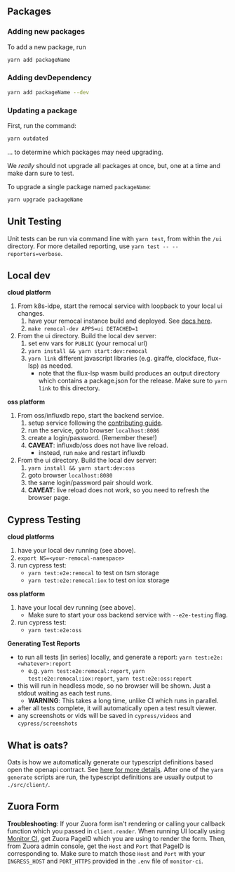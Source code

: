 ## Packages

### Adding new packages

To add a new package, run

```sh
yarn add packageName
```

### Adding devDependency

```sh
yarn add packageName --dev
```

### Updating a package

First, run the command:

```sh
yarn outdated
```

... to determine which packages may need upgrading.

We _really_ should not upgrade all packages at once, but, one at a time and make darn sure
to test.

To upgrade a single package named `packageName`:

```sh
yarn upgrade packageName
```

## Unit Testing

Unit tests can be run via command line with `yarn test`, from within the `/ui` directory. For more detailed reporting, use `yarn test -- --reporters=verbose`.


## Local dev

**cloud platform**
1. From k8s-idpe, start the remocal service with loopback to your local ui changes.
    1. have your remocal instance build and deployed. See [docs here](https://docs.influxdata.io/development/remocal/getting-started/).
    1. `make remocal-dev APPS=ui DETACHED=1`
1. From the ui directory. Build the local dev server:
    1. set env vars for `PUBLIC` (your remocal url)
    1. `yarn install && yarn start:dev:remocal`
    1. `yarn link` different javascript libraries (e.g. giraffe, clockface, flux-lsp) as needed.
        * note that the flux-lsp wasm build produces an output directory which contains a package.json for the release. Make sure to `yarn link` to this directory.

**oss platform**
1. From oss/influxdb repo, start the backend service.
    1. setup service following the [contributing guide](https://github.com/influxdata/influxdb/blob/master/CONTRIBUTING.md#how-to-build-influxdb-from-source).
    1. run the service, goto browser `localhost:8086`
    1. create a login/password. (Remember these!)
    1. **CAVEAT**: influxdb/oss does not have live reload.
        * instead, run `make` and restart influxdb
1. From the ui directory. Build the local dev server:
    1. `yarn install && yarn start:dev:oss`
    1. goto browser `localhost:8080`
    1. the same login/password pair should work.
    1. **CAVEAT**: live reload does not work, so you need to refresh the browser page.

## Cypress Testing

**cloud platforms**
1. have your local dev running (see above).
1. `export NS=<your-remocal-namespace>`
1. run cypress test:
    * `yarn test:e2e:remocal` to test on tsm storage
    * `yarn test:e2e:remocal:iox` to test on iox storage

**oss platform**
1. have your local dev running (see above).
    * Make sure to start your oss backend service with `--e2e-testing` flag.
1. run cypress test:
    * `yarn test:e2e:oss`

**Generating Test Reports**
* to run all tests [in series] locally, and generate a report: `yarn test:e2e:<whatever>:report`
    * e.g. `yarn test:e2e:remocal:report`, `yarn test:e2e:remocal:iox:report`, `yarn test:e2e:oss:report`
* this will run in headless mode, so no browser will be shown. Just a stdout waiting as each test runs.
    * **WARNING**: This takes a long time, unlike CI which runs in parallel.
* after all tests complete, it will automatically open a test result viewer.
* any screenshots or vids will be saved in `cypress/videos` and `cypress/screenshots`


## What is oats?
Oats is how we automatically generate our typescript definitions based open the openapi contract. See [here for more details](https://github.com/influxdata/oats). After one of the `yarn generate` scripts are run, the typescript definitions are usually output to `./src/client/`.


## Zuora Form

**Troubleshooting**: If your Zuora form isn't rendering or calling your callback function which you passed in `client.render`.
When running UI locally using [Monitor CI](https://github.com/influxdata/monitor-ci), get Zuora PageID which you are using to render the form. Then, from Zuora admin console, get the `Host` and `Port` that PageID is corresponding to. Make sure to match those `Host` and `Port` with your `INGRESS_HOST` and `PORT_HTTPS` provided in the `.env` file of `monitor-ci`.
